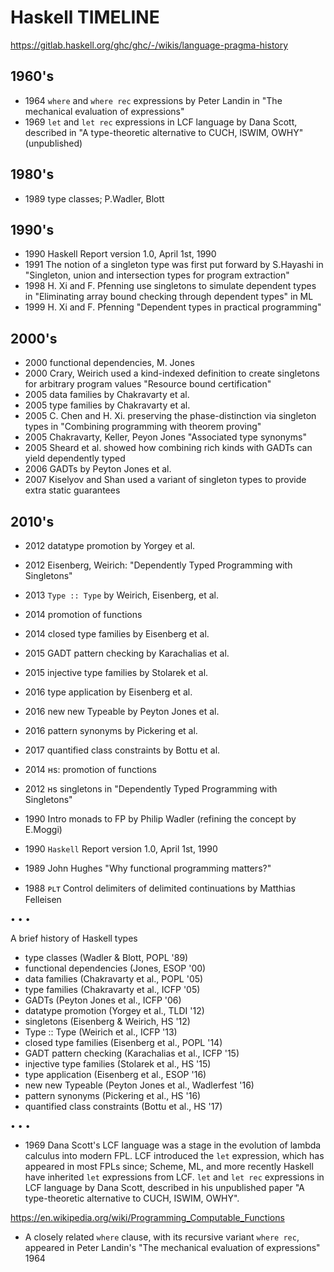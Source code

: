 # Haskell TIMELINE

https://gitlab.haskell.org/ghc/ghc/-/wikis/language-pragma-history

## 1960's
- 1964 `where` and `where rec` expressions by Peter Landin in "The mechanical evaluation of expressions"
- 1969 `let` and `let rec` expressions in LCF language by Dana Scott, described in "A type-theoretic alternative to CUCH, ISWIM, OWHY" (unpublished)

## 1980's

- 1989 type classes; P.Wadler, Blott

## 1990's
- 1990 Haskell Report version 1.0, April 1st, 1990
- 1991 The notion of a singleton type was first put forward by S.Hayashi in "Singleton, union and intersection types for program extraction"
- 1998 H. Xi and F. Pfenning use singletons to simulate dependent types in "Eliminating array bound checking through dependent types" in ML
- 1999 H. Xi and F. Pfenning "Dependent types in practical programming"

## 2000's

- 2000 functional dependencies, M. Jones
- 2000 Crary, Weirich used a kind-indexed definition to create singletons for arbitrary program values "Resource bound certification"
- 2005 data families by Chakravarty et al.
- 2005 type families by Chakravarty et al.
- 2005 C. Chen and H. Xi. preserving the phase-distinction via singleton types in "Combining programming with theorem proving"
- 2005 Chakravarty, Keller, Peyon Jones "Associated type synonyms"
- 2005 Sheard et al. showed how combining rich kinds with GADTs can yield dependently typed
- 2006 GADTs by Peyton Jones et al.
- 2007 Kiselyov and Shan used a variant of singleton types to provide extra static guarantees

## 2010's
- 2012 datatype promotion by Yorgey et al.
- 2012 Eisenberg, Weirich: "Dependently Typed Programming with Singletons"
- 2013 `Type :: Type` by Weirich, Eisenberg, et al.
- 2014 promotion of functions
- 2014 closed type families by Eisenberg et al.
- 2015 GADT pattern checking by Karachalias et al.
- 2015 injective type families by Stolarek et al.
- 2016 type application by Eisenberg et al.
- 2016 new new Typeable by Peyton Jones et al.
- 2016 pattern synonyms by Pickering et al.
- 2017 quantified class constraints by Bottu et al.

- 2014 ʜs: promotion of functions
- 2012 ʜs singletons in "Dependently Typed Programming with Singletons"
- 1990 Intro monads to FP by Philip Wadler (refining the concept by E.Moggi)
- 1990 `Haskell` Report version 1.0, April 1st, 1990
- 1989 John Hughes "Why functional programming matters?"
- 1988 ᴘʟᴛ Control delimiters of delimited continuations by Matthias Felleisen




• • •

A brief history of Haskell types
- type classes (Wadler & Blott, POPL '89)
- functional dependencies (Jones, ESOP '00)
- data families (Chakravarty et al., POPL '05)
- type families (Chakravarty et al., ICFP '05)
- GADTs (Peyton Jones et al., ICFP '06)
- datatype promotion (Yorgey et al., TLDI '12)
- singletons (Eisenberg & Weirich, HS '12)
- Type :: Type (Weirich et al., ICFP '13)
- closed type families (Eisenberg et al., POPL '14)
- GADT pattern checking (Karachalias et al., ICFP '15)
- injective type families (Stolarek et al., HS '15)
- type application (Eisenberg et al., ESOP '16)
- new new Typeable (Peyton Jones et al., Wadlerfest '16)
- pattern synonyms (Pickering et al., HS '16)
- quantified class constraints (Bottu et al., HS '17)

• • •

* 1969 Dana Scott's LCF language was a stage in the evolution of lambda calculus into modern FPL. LCF introduced the `let` expression, which has appeared in most FPLs since; Scheme, ML, and more recently Haskell have inherited `let` expressions from LCF. `let` and `let rec` expressions in LCF language by Dana Scott, described in his unpublished paper "A type-theoretic alternative to CUCH, ISWIM, OWHY".

https://en.wikipedia.org/wiki/Programming_Computable_Functions

* A closely related `where` clause, with its recursive variant `where rec`, appeared in Peter Landin's "The mechanical evaluation of expressions" 1964
